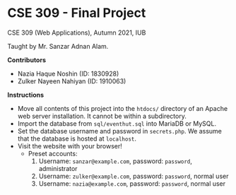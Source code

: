 # CSE 309 - Final Project

CSE 309 (Web Applications), Autumn 2021, IUB

Taught by Mr. Sanzar Adnan Alam.

**Contributors**
- Nazia Haque Noshin (ID: 1830928)
- Zulker Nayeen Nahiyan (ID: 1910063)

**Instructions**
- Move all contents of this project into the `htdocs/` directory of an Apache web server installation. It cannot be within a subdirectory.
- Import the database from `sql/eventhut.sql` into MariaDB or MySQL.
- Set the database username and password in `secrets.php`. We assume that the database is hosted at `localhost`.
- Visit the website with your browser!
    - Preset accounts:
        1. Username: `sanzar@example.com`, password: `password`, administrator
        2. Username: `zulker@example.com`, password: `password`, normal user
        3. Username: `nazia@example.com`, password: `password`, normal user
